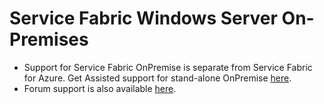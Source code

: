 <properties
	pageTitle="Service Fabric Windows Server On-Premises"
	description="Service Fabric Windows Server On-Premises"
	service="microsoft.servicefabric"
	resource="clusters"
	authors="aashu"
	displayOrder=""
	selfHelpType="generic"
	supportTopicIds="32558805"
	resourceTags=""
	productPesIds="15842"
	cloudEnvironments="public"
/>

# Service Fabric Windows Server On-Premises

* Support for Service Fabric OnPremise is separate from Service Fabric for Azure. Get Assisted support for stand-alone OnPremise [here](https://social.msdn.microsoft.com/Forums/azure/home?forum=AzureServiceFabric).<br>
* Forum support is also available [here](http://support.microsoft.com/oas/default.aspx?prid=16146).

